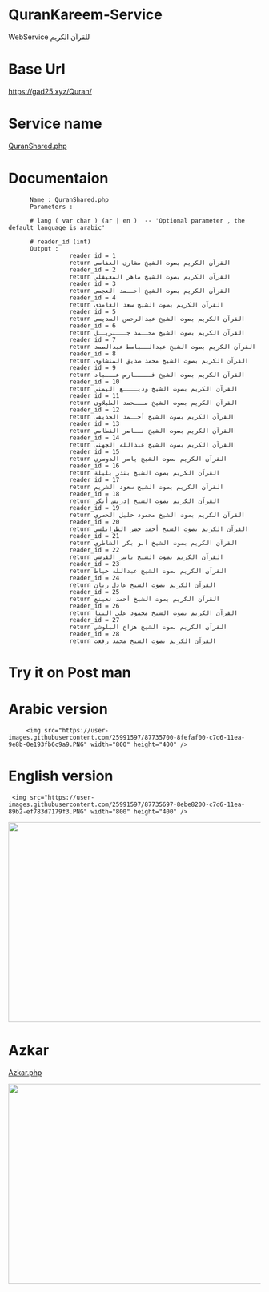 # QuranKareem-Service
WebService للقرآن الكريم

# Base Url

 https://gad25.xyz/Quran/

# Service name 
   
   [QuranShared.php]()
   
   
# Documentaion
          Name : QuranShared.php 
          Parameters : 
          
          # lang ( var char ) (ar | en )  -- 'Optional parameter , the default language is arabic'
               
          # reader_id (int)
          Output :  
                     reader_id = 1 
                     return القرآن الكريم بصوت الشيخ مشارى العفاسى
                     reader_id = 2 
                     return القرآن الكريم بصوت الشيخ ماهر المعيقلي
                     reader_id = 3 
                     return القرآن الكريم بصوت الشيخ أحــمد العجمى
                     reader_id = 4 
                     return القرآن الكريم بصوت الشيخ سعد الغامدى
                     reader_id = 5 
                     return القرآن الكريم بصوت الشيخ عبدالرحمن السديسى
                     reader_id = 6 
                     return القرآن الكريم بصوت الشيخ محــمد جـــبريــل
                     reader_id = 7 
                     return القرآن الكريم بصوت الشيخ عبدالــباسط عبدالصمد
                     reader_id = 8 
                     return القرآن الكريم بصوت الشيخ محمد صديق المنشاوى
                     reader_id = 9 
                     return القرآن الكريم بصوت الشيخ فـــــارس عـــباد
                     reader_id = 10 
                     return القرآن الكريم بصوت الشيخ وديــــع اليمني
                     reader_id = 11 
                     return القرآن الكريم بصوت الشيخ مـــحمد الطبلاوى
                     reader_id = 12 
                     return القرآن الكريم بصوت الشيخ أحــمد الحذيفى
                     reader_id = 13 
                     return القرآن الكريم بصوت الشيخ نــاصر القطامي
                     reader_id = 14 
                     return القرآن الكريم بصوت الشيخ عبدالله الجهنى
                     reader_id = 15 
                     return القرآن الكريم بصوت الشيخ ياسر الدوسري
                     reader_id = 16 
                     return القرآن الكريم بصوت الشيخ بندر بليلة
                     reader_id = 17
                     return القرآن الكريم بصوت الشيخ سعود الشريم 
                     reader_id = 18
                     return القرآن الكريم بصوت الشيخ إدريس أبكر 
                     reader_id = 19
                     return القرآن الكريم بصوت الشيخ محمود خليل الحصري 
                     reader_id = 20
                     return القرآن الكريم بصوت الشيخ أحمد خضر الطرابلسي
                     reader_id = 21
                     return القرآن الكريم بصوت الشيخ أبو بكر الشاطري
                     reader_id = 22
                     return القرآن الكريم بصوت الشيخ ياسر القرشي
                     reader_id = 23
                     return القرآن الكريم بصوت الشيخ عبدالله خياط
                     reader_id = 24
                     return القرآن الكريم بصوت الشيخ عادل ريان
                     reader_id = 25
                     return القرآن الكريم بصوت الشيخ أحمد نعينع
                     reader_id = 26
                     return القرآن الكريم بصوت الشيخ محمود علي البنا
                     reader_id = 27
                     return القرآن الكريم بصوت الشيخ هزاع البلوشي
                     reader_id = 28
                     return القرآن الكريم بصوت الشيخ محمد رفعت
                                 
                   


# Try it on Post man

 # Arabic version
         <img src="https://user-images.githubusercontent.com/25991597/87735700-8fefaf00-c7d6-11ea-9e8b-0e193fb6c9a9.PNG" width="800" height="400" />
     
 # English version
     <img src="https://user-images.githubusercontent.com/25991597/87735697-8ebe8200-c7d6-11ea-89b2-ef783d7179f3.PNG" width="800" height="400" />
          
     

<img src="https://user-images.githubusercontent.com/25991597/87234218-31d65c80-c3cf-11ea-8f87-b931dbc0f176.PNG" width="800" height="400" />

# Azkar 

   [Azkar.php]()
           
<img src="https://user-images.githubusercontent.com/25991597/87234249-7f52c980-c3cf-11ea-862e-ee3e486c6bef.PNG" width="800" height="400" />
